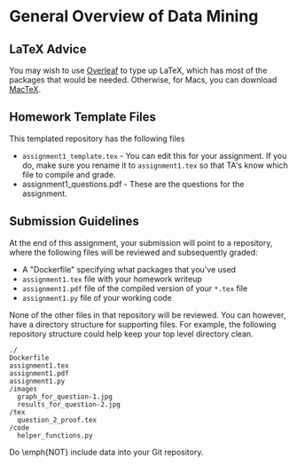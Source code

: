 # General Overview of Data Mining

## LaTeX Advice

You may wish to use [Overleaf](http://www.overleaf.com) to type up LaTeX, which has most of the packages that would be needed. Otherwise, for Macs, you can download [MacTeX](https://www.tug.org/mactex/).

## Homework Template Files

This templated repository has the following files

* `assignment1_template.tex` - You can edit this for your assignment. If you do, make sure you rename it to `assignment1.tex` so that TA's know which file to compile and grade.
* assignment1_questions.pdf - These are the questions for the assignment.

## Submission Guidelines

At the end of this assignment, your submission will point to a repository, where the following files will be reviewed and subsequently graded:

* A "Dockerfile" specifying what packages that you've used
* `assignment1.tex` file with your homework writeup
* `assignment1.pdf` file of the compiled version of your `*.tex` file
* `assignment1.py` file of your working code

None of the other files in that repository will be reviewed. You can however, have a directory structure for supporting files. For example, the following repository structure could help keep your top level directory clean.

```
./
Dockerfile
assignment1.tex
assignment1.pdf
assignment1.py
/images
  graph_for_question-1.jpg
  results_for_question-2.jpg
/tex
  question_2_proof.tex
/code
  helper_functions.py
```

Do \emph{NOT} include data into your Git repository.
